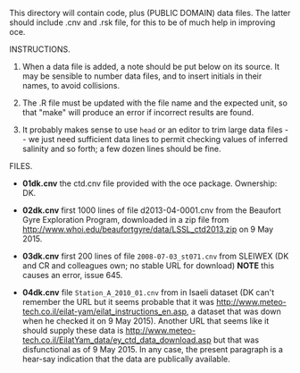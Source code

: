 This directory will contain code, plus (PUBLIC DOMAIN) data files. The latter
should include .cnv and .rsk file, for this to be of much help in improving
oce.

INSTRUCTIONS. 

1. When a data file is added, a note should be put below on its source. It may
   be sensible to number data files, and to insert initials in their names, to
avoid collisions.

2. The .R file must be updated with the file name and the expected unit, so
   that "make" will produce an error if incorrect results are found.

3. It probably makes sense to use ``head`` or an editor to trim large data
   files -- we just need sufficient data lines to permit checking values of
inferred salinity and so forth; a few dozen lines should be fine.

FILES.

* **01dk.cnv** the ctd.cnv file provided with the oce package. Ownership: DK.

* **02dk.cnv** first 1000 lines of file d2013-04-0001.cnv from the Beaufort Gyre
Exploration Program, downloaded in a zip file from
http://www.whoi.edu/beaufortgyre/data/LSSL_ctd2013.zip on 9 May 2015.

* **03dk.cnv** first 200 lines of file ``2008-07-03_st071.cnv`` from SLEIWEX
  (DK and CR and colleagues own; no stable URL for download)
  **NOTE** this causes an error, issue 645.

* **04dk.cnv** file ``Station_A_2010_01.cnv`` from in Isaeli dataset (DK can't
  remember the URL but it seems probable that it was
http://www.meteo-tech.co.il/eilat-yam/eilat_instructions_en.asp, a dataset that
was down when he checked it on 9 May 2015). Another URL that seems like it
should supply these data is
http://www.meteo-tech.co.il/EilatYam_data/ey_ctd_data_download.asp but that was
disfunctional as of 9 May 2015. In any case, the present paragraph is a
hear-say indication that the data are publically available.
